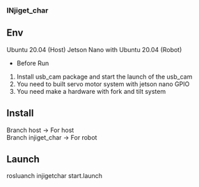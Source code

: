 ### INjiget_char


Env
---
Ubuntu 20.04 (Host)
Jetson Nano with Ubuntu 20.04 (Robot)

- Before Run
1. Install usb_cam package and start the launch of the usb_cam
2. You need to built servo motor system with jetson nano GPIO
3. You need make a hardware with fork and tilt system

Install
---
Branch host -> For host  
Branch injiget_char -> For robot

Launch
---
rosluanch injigetchar start.launch
